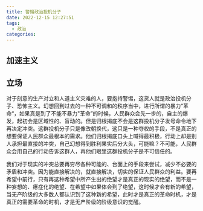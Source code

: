 ```yaml
---
title: 警惕政治投机分子
date: 2022-12-15 12:27:51
tags:
  - 政治
categories:
---
```


## 加速主义

## 立场
对于刻意的生产对立和人道主义灾难的人，要抱持警惕，这货人就是政治投机分子、恐怖主义。幻想回到过去的一种不可调和的秩序当中，进行所谓的暴力”革命“，如果真是到了不能不暴力"革命”的时候，人民群众会先一步的，自主的爆发，起初会是区域性的、盲动的。但是归根揭底不会是这群投机分子发号命令地下再决定冲突。这群投机分子只是像改朝换代，这只是一种夺权的手段，不是真正的想要保证人民群众最根本的需求。他们归根揭底口头上喊得最积极，行动上却是别人承担最直接的冲突，自己幻想得到胜利果实后分大头，可能嘛？不可能，人民群众会用自己的行动告诉这群人，再他们眼里这群投机分子是不可信任的。

我们对于现实的冲突总要再穷尽各种可能的、台面上的手段来尝试，减少不必要的矛盾和冲突。因为能直接解决的，就直接解决，切实的保证人民群众的利益。要再希望中前行，只有再这种希望中所产生出的绝望才是真正的现实的绝望，而不是一种妄想的、癔症化的绝望、在希望中如果体会到了绝望，这时候才会有新的希望，当无产阶级的大多数人都认识到了这种新的希望，此时才是真正的革命时机，才是真正的需要革命的时机，才是无产阶级的阶级意识的觉醒。